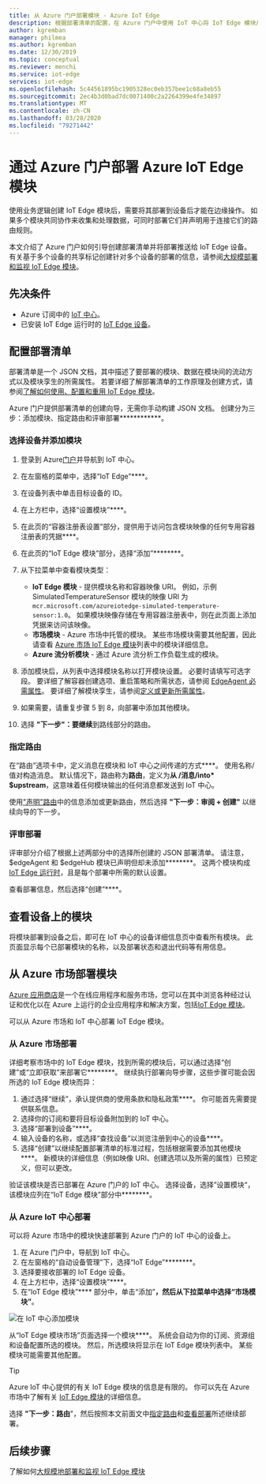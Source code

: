 ```yaml
---
title: 从 Azure 门户部署模块 - Azure IoT Edge
description: 根据部署清单的配置，在 Azure 门户中使用 IoT 中心将 IoT Edge 模块从 IoT 中心推送到 IoT Edge 设备。
author: kgremban
manager: philmea
ms.author: kgremban
ms.date: 12/30/2019
ms.topic: conceptual
ms.reviewer: menchi
ms.service: iot-edge
services: iot-edge
ms.openlocfilehash: 5c44561895bc1905328ec0eb357bee1c68a8eb55
ms.sourcegitcommit: 2ec4b3d0bad7dc0071400c2a2264399e4fe34897
ms.translationtype: MT
ms.contentlocale: zh-CN
ms.lasthandoff: 03/28/2020
ms.locfileid: "79271442"
---
```

# <a name="deploy-azure-iot-edge-modules-from-the-azure-portal"></a>通过 Azure 门户部署 Azure IoT Edge 模块

使用业务逻辑创建 IoT Edge 模块后，需要将其部署到设备后才能在边缘操作。 如果多个模块共同协作来收集和处理数据，可同时部署它们并声明用于连接它们的路由规则。

本文介绍了 Azure 门户如何引导创建部署清单并将部署推送给 IoT Edge 设备。 有关基于多个设备的共享标记创建针对多个设备的部署的信息，请参阅[大规模部署和监视 IoT Edge 模块](how-to-deploy-monitor.md)。

## <a name="prerequisites"></a>先决条件

* Azure 订阅中的 [IoT 中心](../iot-hub/iot-hub-create-through-portal.md)。
* 已安装 IoT Edge 运行时的 [IoT Edge 设备](how-to-register-device.md#register-in-the-azure-portal)。

## <a name="configure-a-deployment-manifest"></a>配置部署清单

部署清单是一个 JSON 文档，其中描述了要部署的模块、数据在模块间的流动方式以及模块孪生的所需属性。 若要详细了解部署清单的工作原理及创建方式，请参阅[了解如何使用、配置和重用 IoT Edge 模块](module-composition.md)。

Azure 门户提供部署清单的创建向导，无需你手动构建 JSON 文档。 创建分为三步：添加模块、指定路由和评审部署************。

### <a name="select-device-and-add-modules"></a>选择设备并添加模块

1. 登录到 Azure[门户](https://portal.azure.com)并导航到 IoT 中心。
1. 在左窗格的菜单中，选择“IoT Edge”****。
1. 在设备列表中单击目标设备的 ID。
1. 在上方栏中，选择“设置模块”****。
1. 在此页的“容器注册表设置”部分，提供用于访问包含模块映像的任何专用容器注册表的凭据****。
1. 在此页的“IoT Edge 模块”部分，选择“添加”********。
1. 从下拉菜单中查看模块类型：

   * **IoT Edge 模块** - 提供模块名称和容器映像 URI。 例如，示例 SimulatedTemperatureSensor 模块的映像 URI 为 `mcr.microsoft.com/azureiotedge-simulated-temperature-sensor:1.0`。 如果模块映像存储在专用容器注册表中，则在此页面上添加凭据来访问该映像。
   * **市场模块** - Azure 市场中托管的模块。 某些市场模块需要其他配置，因此请查看 [Azure 市场 IoT Edge 模块](https://azuremarketplace.microsoft.com/marketplace/apps/category/internet-of-things?page=1&subcategories=iot-edge-modules)列表中的模块详细信息。
   * **Azure 流分析模块** - 通过 Azure 流分析工作负载生成的模块。

1. 添加模块后，从列表中选择模块名称以打开模块设置。 必要时请填写可选字段。 要详细了解容器创建选项、重启策略和所需状态，请参阅 [EdgeAgent 必需属性](module-edgeagent-edgehub.md#edgeagent-desired-properties)。 要详细了解模块孪生，请参阅[定义或更新所需属性](module-composition.md#define-or-update-desired-properties)。
1. 如果需要，请重复步骤 5 到 8，向部署中添加其他模块。
1. 选择 **"下一步"：要继续**到路线部分的路由。

### <a name="specify-routes"></a>指定路由

在“路由”选项卡中，定义消息在模块和 IoT 中心之间传递的方式****。 使用名称/值对构造消息。 默认情况下，路由称为**路由**，定义为**从 /消息/into\* $upstream**，这意味着任何模块输出的任何消息都发送到 IoT 中心。  

使用["声明"路由](module-composition.md#declare-routes)中的信息添加或更新路由，然后选择 **"下一步：审阅 + 创建"** 以继续向导的下一步。

### <a name="review-deployment"></a>评审部署

评审部分介绍了根据上述两部分中的选择所创建的 JSON 部署清单。 请注意，$edgeAgent 和 $edgeHub 模块已声明但却未添加********。 这两个模块构成 [IoT Edge 运行时](iot-edge-runtime.md)，且是每个部署中所需的默认设置。

查看部署信息，然后选择“创建”****。

## <a name="view-modules-on-your-device"></a>查看设备上的模块

将模块部署到设备之后，即可在 IoT 中心的设备详细信息页中查看所有模块。 此页面显示每个已部署模块的名称，以及部署状态和退出代码等有用信息。

## <a name="deploy-modules-from-azure-marketplace"></a>从 Azure 市场部署模块

[Azure 应用商店](https://azuremarketplace.microsoft.com/)是一个在线应用程序和服务市场，您可以在其中浏览各种经过认证和优化以在 Azure 上运行的企业应用程序和解决方案，包括[IoT Edge 模块](https://azuremarketplace.microsoft.com/marketplace/apps/category/internet-of-things?page=1&subcategories=iot-edge-modules)。

可以从 Azure 市场和 IoT 中心部署 IoT Edge 模块。

### <a name="deploy-from-azure-marketplace"></a>从 Azure 市场部署

详细考察市场中的 IoT Edge 模块，找到所需的模块后，可以通过选择“创建”或“立即获取”来部署它********。 继续执行部署向导步骤，这些步骤可能会因所选的 IoT Edge 模块而异：

1. 通过选择“继续”，承认提供商的使用条款和隐私政策****。 你可能首先需要提供联系信息。
1. 选择你的订阅和要将目标设备附加到的 IoT 中心。
1. 选择“部署到设备”****。
1. 输入设备的名称，或选择“查找设备”以浏览注册到中心的设备****。
1. 选择“创建”以继续配置部署清单的标准过程，包括根据需要添加其他模块****。 新模块的详细信息（例如映像 URI、创建选项以及所需的属性）已预定义，但可以更改。

验证该模块是否已部署在 Azure 门户的 IoT 中心。 选择设备，选择”设置模块“，该模块应列在“IoT Edge 模块”部分中********。

### <a name="deploy-from-azure-iot-hub"></a>从 Azure IoT 中心部署

可以将 Azure 市场中的模块快速部署到 Azure 门户的 IoT 中心的设备上。

1. 在 Azure 门户中，导航到 IoT 中心。
1. 在左窗格的“自动设备管理”下，选择“IoT Edge”********。
1. 选择要接收部署的 IoT Edge 设备。
1. 在上方栏中，选择“设置模块”****。
1. 在“IoT Edge 模块”**** 部分中，单击“添加”****，然后从下拉菜单中选择“市场模块”****。

![在 IoT 中心添加模块](./media/how-to-deploy-modules-portal/iothub-add-module.png)

从“IoT Edge 模块市场”页面选择一个模块****。 系统会自动为你的订阅、资源组和设备配置所选的模块。 然后，所选模块将显示在 IoT Edge 模块列表中。 某些模块可能需要其他配置。

> [!TIP]
> Azure IoT 中心提供的有关 IoT Edge 模块的信息是有限的。 你可以先在 Azure 市场中了解有关 [IoT Edge 模块](https://azuremarketplace.microsoft.com/marketplace/apps/category/internet-of-things?page=1&subcategories=iot-edge-modules)的详细信息。

选择 **"下一步：路由**"，然后按照本文前面文中[指定路由](#specify-routes)和[查看部署](#review-deployment)所述继续部署。

## <a name="next-steps"></a>后续步骤

了解如何[大规模地部署和监视 IoT Edge 模块](how-to-deploy-monitor.md)
